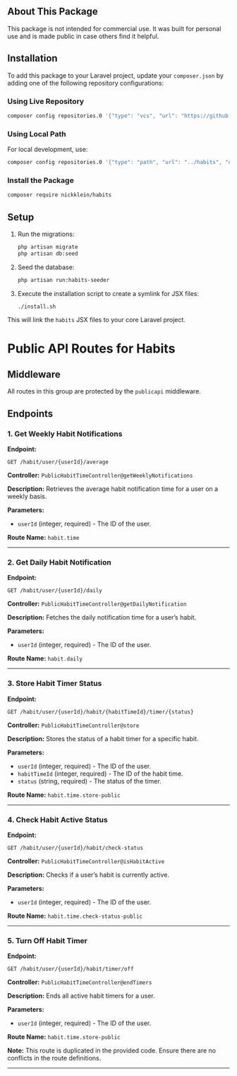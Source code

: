 ## About This Package

This package is not intended for commercial use. It was built for personal use and is made public in case others find it helpful.

## Installation

To add this package to your Laravel project, update your `composer.json` by adding one of the following repository configurations:

### Using Live Repository
```sh
composer config repositories.0 '{"type": "vcs", "url": "https://github.com/nickklein/habits"}'
```

### Using Local Path
For local development, use:
```sh
composer config repositories.0 '{"type": "path", "url": "../habits", "options": {"symlink": true}}'
```

### Install the Package
```sh
composer require nickklein/habits
```

## Setup

1. Run the migrations:
   ```sh
   php artisan migrate
   php artisan db:seed
   ```

2. Seed the database:
   ```sh
   php artisan run:habits-seeder
   ```

3. Execute the installation script to create a symlink for JSX files:
   ```sh
   ./install.sh
   ```

This will link the `habits` JSX files to your core Laravel project.


# Public API Routes for Habits

## Middleware
All routes in this group are protected by the `publicapi` middleware.

## Endpoints

### 1. Get Weekly Habit Notifications
**Endpoint:**
```http
GET /habit/user/{userId}/average
```
**Controller:** `PublicHabitTimeController@getWeeklyNotifications`

**Description:**
Retrieves the average habit notification time for a user on a weekly basis.

**Parameters:**
- `userId` (integer, required) - The ID of the user.

**Route Name:** `habit.time`

---

### 2. Get Daily Habit Notification
**Endpoint:**
```http
GET /habit/user/{userId}/daily
```
**Controller:** `PublicHabitTimeController@getDailyNotification`

**Description:**
Fetches the daily notification time for a user’s habit.

**Parameters:**
- `userId` (integer, required) - The ID of the user.

**Route Name:** `habit.daily`

---

### 3. Store Habit Timer Status
**Endpoint:**
```http
GET /habit/user/{userId}/habit/{habitTimeId}/timer/{status}
```
**Controller:** `PublicHabitTimeController@store`

**Description:**
Stores the status of a habit timer for a specific habit.

**Parameters:**
- `userId` (integer, required) - The ID of the user.
- `habitTimeId` (integer, required) - The ID of the habit time.
- `status` (string, required) - The status of the timer.

**Route Name:** `habit.time.store-public`

---

### 4. Check Habit Active Status
**Endpoint:**
```http
GET /habit/user/{userId}/habit/check-status
```
**Controller:** `PublicHabitTimeController@isHabitActive`

**Description:**
Checks if a user’s habit is currently active.

**Parameters:**
- `userId` (integer, required) - The ID of the user.

**Route Name:** `habit.time.check-status-public`

---

### 5. Turn Off Habit Timer
**Endpoint:**
```http
GET /habit/user/{userId}/habit/timer/off
```
**Controller:** `PublicHabitTimeController@endTimers`

**Description:**
Ends all active habit timers for a user.

**Parameters:**
- `userId` (integer, required) - The ID of the user.

**Route Name:** `habit.time.store-public`

**Note:** This route is duplicated in the provided code. Ensure there are no conflicts in the route definitions.

---
